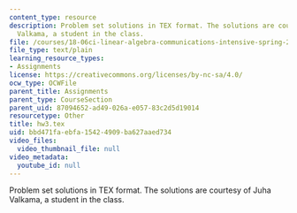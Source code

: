 ```yaml
---
content_type: resource
description: Problem set solutions in TEX format. The solutions are courtesy of Juha
  Valkama, a student in the class.
file: /courses/18-06ci-linear-algebra-communications-intensive-spring-2004/bbd471faebfa15424909ba627aaed734_hw3.tex
file_type: text/plain
learning_resource_types:
- Assignments
license: https://creativecommons.org/licenses/by-nc-sa/4.0/
ocw_type: OCWFile
parent_title: Assignments
parent_type: CourseSection
parent_uid: 87094652-ad49-026a-e057-83c2d5d19014
resourcetype: Other
title: hw3.tex
uid: bbd471fa-ebfa-1542-4909-ba627aaed734
video_files:
  video_thumbnail_file: null
video_metadata:
  youtube_id: null
---
```

Problem set solutions in TEX format. The solutions are courtesy of Juha Valkama, a student in the class.